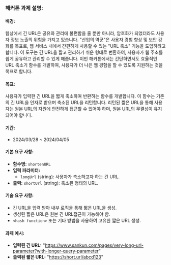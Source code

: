 ### 해커톤 과제 설명:
#### 배경:

웹상에서 긴 URL은 공유와 관리에 불편함을 줄 뿐만 아니라, 암호화가 되었더라도 사용자 정보 노출의 위험을 가지고 있습니다. "산업의 역군"은 사용자 경험 향상 및 보안 강화를 목표로, 웹 서비스 내에서 간편하게 사용할 수 있는 "URL 축소" 기능을 도입하려고 합니다. 이 도구는 긴 URL을 짧고 관리하기 쉬운 형태로 변환하여, 사용자가 웹 주소를 쉽게 공유하고 관리할 수 있게 해줍니다. 이번 해커톤에서는 간단하면서도 효율적인 URL 축소기 함수를 개발하여, 사용자가 더 나은 웹 경험을 할 수 있도록 지원하는 것을 목표로 합니다.

#### 목표:

사용자가 입력한 긴 URL을 짧게 축소하여 반환하는 함수를 개발합니다. 이 함수는 기존의 긴 URL을 인자로 받으며 축소된 URL을 리턴합니다. 리턴된 짧은 URL을 통해 사용자는 원본 URL의 자원에 안전하게 접근할 수 있어야 하며, 원본 URL의 무결성이 유지되어야 합니다.

#### 기간:

- 2024/03/28 ~ 2024/04/05

#### 기본 요구 사항:

- **함수명:** `shortenURL`
- **입력 파라미터:**
    - `longUrl` (string): 사용자가 축소하고자 하는 긴 URL.
- **출력:** `shortUrl` (string): 축소된 형태의 URL.

#### 기술 요구 사항:

- 긴 URL을 입력 받아 내부 로직을 통해 짧은 URL을 생성.
- 생성된 짧은 URL은 원본 긴 URL접근이 가능해야 함.
- `<hash function>` 또는 기타 방법을 사용하여 고유한 짧은 URL 생성.

#### 과제 예시:

- **입력된 긴 URL:** "https://www.sankun.com/pages/very-long-url-parameter?with-longer-query-parameter"
- **출력된 짧은 URL:** "https://short.url/abcd123"